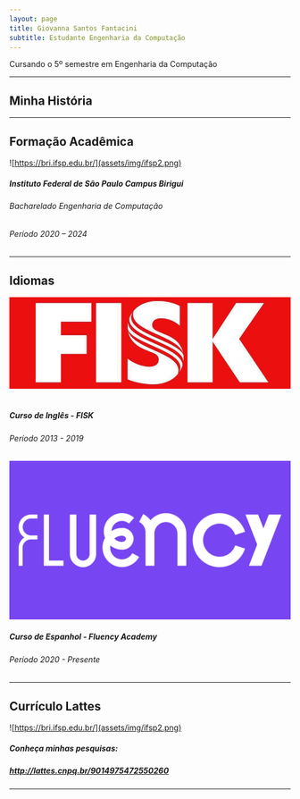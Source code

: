 ```yaml
---
layout: page
title: Giovanna Santos Fantacini
subtitle: Estudante Engenharia da Computação
---
```


<div style="text-align: justify"> Cursando o 5º semestre em Engenharia da Computação
</div>

---

## Minha História
<div style="text-align: justify">  </div>

---

## Formação Acadêmica

![https://bri.ifsp.edu.br/](assets/img/ifsp2.png)
##### Instituto Federal de São Paulo Campus Birigui
###### Bacharelado Engenharia de Computação
###### Período  2020 – 2024

---

## Idiomas 
![FISK](assets/img/Fisk.jpeg)
<img src="" alt="" width="150"/>
##### Curso de Inglês - FISK
###### Período  2013 - 2019

![FLUENCYACADEMY](assets/img/FluencyAcademy.png)
##### Curso de Espanhol - Fluency Academy
###### Período  2020 - Presente
---

## Currículo Lattes

![https://bri.ifsp.edu.br/](assets/img/ifsp2.png)
##### Conheça minhas pesquisas:
##### http://lattes.cnpq.br/9014975472550260


---
